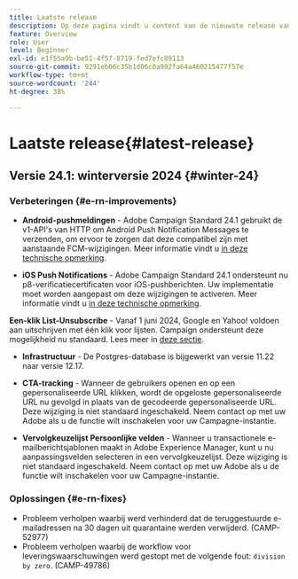 ```yaml
---
title: Laatste release
description: Op deze pagina vindt u content van de nieuwste release van Campaign Standard
feature: Overview
role: User
level: Beginner
exl-id: e1f55a9b-be51-4f57-8719-fed7efc89113
source-git-commit: 9291eb06c35b1d06c0a992fa64a460215477f57e
workflow-type: tm+mt
source-wordcount: '244'
ht-degree: 38%

---
```



# Laatste release{#latest-release}

<!--
![Control Panel](assets/do-not-localize/cp-icon.png) **New Control Panel release**. [Learn more](https://experienceleague.adobe.com/docs/control-panel/using/release-notes.html){target="_blank"}.-->

## Versie 24.1: winterversie 2024 {#winter-24}

### Verbeteringen {#e-rn-improvements}

* **Android-pushmeldingen** - Adobe Campaign Standard 24.1 gebruikt de v1-API&#39;s van HTTP om Android Push Notification Messages te verzenden, om ervoor te zorgen dat deze compatibel zijn met aanstaande FCM-wijzigingen. Meer informatie vindt u [in deze technische opmerking](../../administration/using/push-technote.md).

* **iOS Push Notifications** - Adobe Campaign Standard 24.1 ondersteunt nu p8-verificatiecertificaten voor iOS-pushberichten. Uw implementatie moet worden aangepast om deze wijzigingen te activeren. Meer informatie vindt u [in deze technische opmerking](../../administration/using/push-technote.md).

**Een-klik List-Unsubscribe** - Vanaf 1 juni 2024, Google en Yahoo! voldoen aan uitschrijven met één klik voor lijsten. Campaign ondersteunt deze mogelijkheid nu standaard. Lees meer in [deze sectie](../../administration/using/configuring-email-channel.md#list-of-email-smtp-parameters).

* **Infrastructuur** - De Postgres-database is bijgewerkt van versie 11.22 naar versie 12.17.

* **CTA-tracking** - Wanneer de gebruikers openen en op een gepersonaliseerde URL klikken, wordt de opgeloste gepersonaliseerde URL nu gevolgd in plaats van de gecodeerde gepersonaliseerde URL. Deze wijziging is niet standaard ingeschakeld. Neem contact op met uw Adobe als u de functie wilt inschakelen voor uw Campagne-instantie.

* **Vervolgkeuzelijst Persoonlijke velden** - Wanneer u transactionele e-mailberichtsjablonen maakt in Adobe Experience Manager, kunt u nu aanpassingsvelden selecteren in een vervolgkeuzelijst. Deze wijziging is niet standaard ingeschakeld. Neem contact op met uw Adobe als u de functie wilt inschakelen voor uw Campagne-instantie.

### Oplossingen {#e-rn-fixes}

* Probleem verholpen waarbij werd verhinderd dat de teruggestuurde e-mailadressen na 30 dagen uit quarantaine werden verwijderd. (CAMP-52977)
* Probleem verholpen waarbij de workflow voor leveringswaarschuwingen werd gestopt met de volgende fout: `division by zero`. (CAMP-49786)

